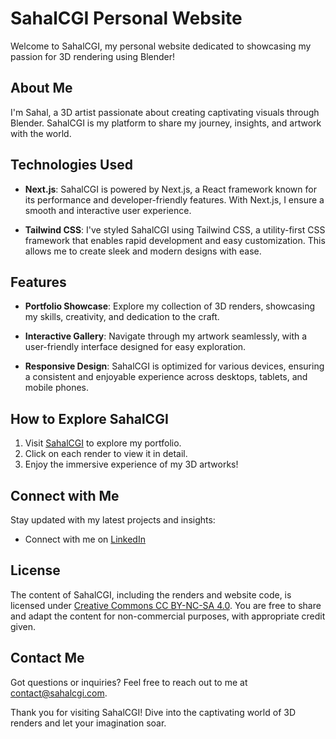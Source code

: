 # SahalCGI Personal Website

Welcome to SahalCGI, my personal website dedicated to showcasing my passion for 3D rendering using Blender!

## About Me

I'm Sahal, a 3D artist passionate about creating captivating visuals through Blender. SahalCGI is my platform to share my journey, insights, and artwork with the world.

## Technologies Used

- **Next.js**: SahalCGI is powered by Next.js, a React framework known for its performance and developer-friendly features. With Next.js, I ensure a smooth and interactive user experience.
  
- **Tailwind CSS**: I've styled SahalCGI using Tailwind CSS, a utility-first CSS framework that enables rapid development and easy customization. This allows me to create sleek and modern designs with ease.

## Features

- **Portfolio Showcase**: Explore my collection of 3D renders, showcasing my skills, creativity, and dedication to the craft.
  
- **Interactive Gallery**: Navigate through my artwork seamlessly, with a user-friendly interface designed for easy exploration.
  
- **Responsive Design**: SahalCGI is optimized for various devices, ensuring a consistent and enjoyable experience across desktops, tablets, and mobile phones.

## How to Explore SahalCGI

1. Visit [SahalCGI](https://sahal-cgi-lp.vercel.app/) to explore my portfolio.
2. Click on each render to view it in detail.
3. Enjoy the immersive experience of my 3D artworks!

## Connect with Me

Stay updated with my latest projects and insights:

- Connect with me on [LinkedIn](https://www.linkedin.com/in/muhammadsahalnurdin/)

## License

The content of SahalCGI, including the renders and website code, is licensed under [Creative Commons CC BY-NC-SA 4.0](https://creativecommons.org/licenses/by-nc-sa/4.0/). You are free to share and adapt the content for non-commercial purposes, with appropriate credit given.

## Contact Me

Got questions or inquiries? Feel free to reach out to me at contact@sahalcgi.com.

Thank you for visiting SahalCGI! Dive into the captivating world of 3D renders and let your imagination soar.

